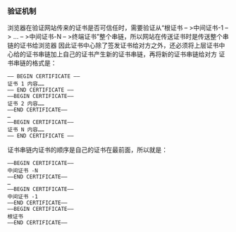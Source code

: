 ### 验证机制

浏览器在验证网站传来的证书是否可信任时，需要验证从“根证书 – >中间证书-1 – > … – >中间证书-N – >终端证书”整个串链，所以网站在传送证书时是传送整个串链的证书给浏览器
因此证书中心除了签发证书给对方之外，还必须将上层证书中心给的证书串链加上自己的证书产生新的证书串链，再将新的证书串链给对方
证书串链的格式是：

```
—– BEGIN CERTIFICATE —–
证书 1 内容……
—– END CERTIFICATE —–
—–BEGIN CERTIFICATE—–
证书 2 内容……
—–END CERTIFICATE—–
…
—–BEGIN CERTIFICATE—–
证书 N 内容……
—– END CERTIFICATE —–
```

证书串链内证书的顺序是自己的证书在最前面，所以就是：

```
—–BEGIN CERTIFICATE—–
中间证书 -N
—–END CERTIFICATE—–
…
—–BEGIN CERTIFICATE—–
中间证书 -1
—–END CERTIFICATE—–
—–BEGIN CERTIFICATE—–
根证书
—–END CERTIFICATE—–
```
